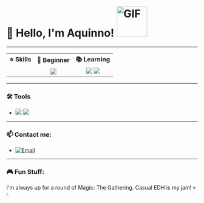 <h1 align="left">👋 Hello, I'm Aquinno! <img src="https://i.pinimg.com/originals/be/71/cd/be71cda28a8c78ee7c2923a1e6b52bdb.gif" alt="GIF" width="80"></h1>

---

<p align="left">
  <table>
    <tr>
      <th>⭐ Skills</th>
      <th>🌱 Beginner</th>
      <th>📚 Learning</th>
    </tr>
    <tr>
      <td align="center"></td>
      <td align="center">
        <img src="https://img.shields.io/badge/-Python-008B8B?logo=python&logoColor=white&style=for-the-badge">
      </td>
      <td align="center">
        <img src="https://img.shields.io/badge/-C%23-9932CC?logo=c-sharp&logoColor=white&style=for-the-badge">
        <img src="https://img.shields.io/badge/-Pandas-150458?logo=pandas&logoColor=white&style=for-the-badge">
      </td>
    </tr>
  </table>
</p>

---

### 🛠️ Tools
- <p align="left">
    <img src="https://img.shields.io/badge/-Visual%20Studio-5C2D91?logo=visual-studio&logoColor=white&style=for-the-badge">
    <img src="https://img.shields.io/badge/-VS%20Code-007ACC?logo=visual-studio-code&logoColor=white&style=for-the-badge">
</p>

---

### 📫 Contact me: 
- [![Email](https://img.shields.io/badge/-Email-D14836?logo=gmail&logoColor=white&style=for-the-badge)](mailto:vinicius.aquino@estudante.ufcg.edu.br)

---

### 🎮 Fun Stuff:
I'm always up for a round of Magic: The Gathering. Casual EDH is my jam! 💀💧


<!---
Aquinno/Aquinno is a ✨ special ✨ repository because its `README.md` (this file) appears on your GitHub profile.
You can click the Preview link to take a look at your changes.
--->
